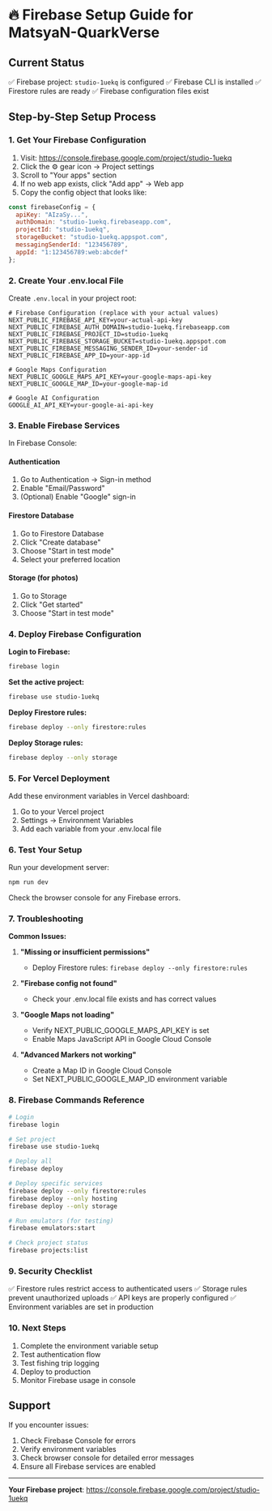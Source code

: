 # 🔥 Firebase Setup Guide for MatsyaN-QuarkVerse

## Current Status
✅ Firebase project: `studio-1uekq` is configured
✅ Firebase CLI is installed
✅ Firestore rules are ready
✅ Firebase configuration files exist

## Step-by-Step Setup Process

### 1. Get Your Firebase Configuration
1. Visit: https://console.firebase.google.com/project/studio-1uekq
2. Click the ⚙️ gear icon → Project settings
3. Scroll to "Your apps" section
4. If no web app exists, click "Add app" → Web app
5. Copy the config object that looks like:

```javascript
const firebaseConfig = {
  apiKey: "AIzaSy...",
  authDomain: "studio-1uekq.firebaseapp.com",
  projectId: "studio-1uekq",
  storageBucket: "studio-1uekq.appspot.com",
  messagingSenderId: "123456789",
  appId: "1:123456789:web:abcdef"
};
```

### 2. Create Your .env.local File
Create `.env.local` in your project root:

```env
# Firebase Configuration (replace with your actual values)
NEXT_PUBLIC_FIREBASE_API_KEY=your-actual-api-key
NEXT_PUBLIC_FIREBASE_AUTH_DOMAIN=studio-1uekq.firebaseapp.com
NEXT_PUBLIC_FIREBASE_PROJECT_ID=studio-1uekq
NEXT_PUBLIC_FIREBASE_STORAGE_BUCKET=studio-1uekq.appspot.com
NEXT_PUBLIC_FIREBASE_MESSAGING_SENDER_ID=your-sender-id
NEXT_PUBLIC_FIREBASE_APP_ID=your-app-id

# Google Maps Configuration
NEXT_PUBLIC_GOOGLE_MAPS_API_KEY=your-google-maps-api-key
NEXT_PUBLIC_GOOGLE_MAP_ID=your-google-map-id

# Google AI Configuration
GOOGLE_AI_API_KEY=your-google-ai-api-key
```

### 3. Enable Firebase Services

In Firebase Console:

#### Authentication
1. Go to Authentication → Sign-in method
2. Enable "Email/Password"
3. (Optional) Enable "Google" sign-in

#### Firestore Database
1. Go to Firestore Database
2. Click "Create database"
3. Choose "Start in test mode"
4. Select your preferred location

#### Storage (for photos)
1. Go to Storage
2. Click "Get started"
3. Choose "Start in test mode"

### 4. Deploy Firebase Configuration

**Login to Firebase:**
```bash
firebase login
```

**Set the active project:**
```bash
firebase use studio-1uekq
```

**Deploy Firestore rules:**
```bash
firebase deploy --only firestore:rules
```

**Deploy Storage rules:**
```bash
firebase deploy --only storage
```

### 5. For Vercel Deployment

Add these environment variables in Vercel dashboard:

1. Go to your Vercel project
2. Settings → Environment Variables
3. Add each variable from your .env.local file

### 6. Test Your Setup

Run your development server:
```bash
npm run dev
```

Check the browser console for any Firebase errors.

### 7. Troubleshooting

**Common Issues:**

1. **"Missing or insufficient permissions"**
   - Deploy Firestore rules: `firebase deploy --only firestore:rules`

2. **"Firebase config not found"**
   - Check your .env.local file exists and has correct values

3. **"Google Maps not loading"**
   - Verify NEXT_PUBLIC_GOOGLE_MAPS_API_KEY is set
   - Enable Maps JavaScript API in Google Cloud Console

4. **"Advanced Markers not working"**
   - Create a Map ID in Google Cloud Console
   - Set NEXT_PUBLIC_GOOGLE_MAP_ID environment variable

### 8. Firebase Commands Reference

```bash
# Login
firebase login

# Set project
firebase use studio-1uekq

# Deploy all
firebase deploy

# Deploy specific services
firebase deploy --only firestore:rules
firebase deploy --only hosting
firebase deploy --only storage

# Run emulators (for testing)
firebase emulators:start

# Check project status
firebase projects:list
```

### 9. Security Checklist

✅ Firestore rules restrict access to authenticated users
✅ Storage rules prevent unauthorized uploads
✅ API keys are properly configured
✅ Environment variables are set in production

### 10. Next Steps

1. Complete the environment variable setup
2. Test authentication flow
3. Test fishing trip logging
4. Deploy to production
5. Monitor Firebase usage in console

## Support

If you encounter issues:
1. Check Firebase Console for errors
2. Verify environment variables
3. Check browser console for detailed error messages
4. Ensure all Firebase services are enabled

---

**Your Firebase project**: https://console.firebase.google.com/project/studio-1uekq

